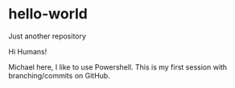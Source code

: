# hello-world
Just another repository

Hi Humans!

Michael here, I like to use Powershell. 
This is my first session with branching/commits on GitHub.
